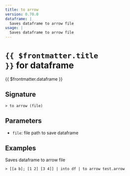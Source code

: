 ```yaml
---
title: to arrow
version: 0.70.0
dataframe: |
  Saves dataframe to arrow file
usage: |
  Saves dataframe to arrow file
---
```


# <code>{{ $frontmatter.title }}</code> for dataframe

<div class='command-title'>{{ $frontmatter.dataframe }}</div>

## Signature

```> to arrow (file)```

## Parameters

 -  `file`: file path to save dataframe

## Examples

Saves dataframe to arrow file
```shell
> [[a b]; [1 2] [3 4]] | into df | to arrow test.arrow
```
